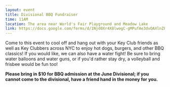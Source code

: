 ```yaml
---
layout: event
title: Divisional BBQ Fundraiser
time: 11AM
location: The area near World's Fair Playground and Meadow Lake
link: https://docs.google.com/forms/d/1Njd0Xr4X8lwogC-gMPufAe3dvOAXlnZ88b_UISCmZ6c
---
```

Come to this event to cool off and hang out with your Key Club friends as well as Key Clubbers across NYC to enjoy hot dogs, burgers, and other BBQ classics! If you would like, we can also have a water fight! Be sure to bring water balloons and water guns, or if you'd rather stay dry, a volleyball and frisbee would be fun too!

**Please bring in $10 for BBQ admission at the June Divisional; if you cannot come to the divisional, have a friend hand in the money for you.**
